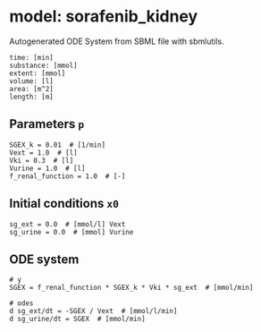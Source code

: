 # model: sorafenib_kidney
Autogenerated ODE System from SBML file with sbmlutils.
```
time: [min]
substance: [mmol]
extent: [mmol]
volume: [l]
area: [m^2]
length: [m]
```

## Parameters `p`
```
SGEX_k = 0.01  # [1/min] 
Vext = 1.0  # [l] 
Vki = 0.3  # [l] 
Vurine = 1.0  # [l] 
f_renal_function = 1.0  # [-] 
```

## Initial conditions `x0`
```
sg_ext = 0.0  # [mmol/l] Vext
sg_urine = 0.0  # [mmol] Vurine
```

## ODE system
```
# y
SGEX = f_renal_function * SGEX_k * Vki * sg_ext  # [mmol/min]

# odes
d sg_ext/dt = -SGEX / Vext  # [mmol/l/min]
d sg_urine/dt = SGEX  # [mmol/min]
```